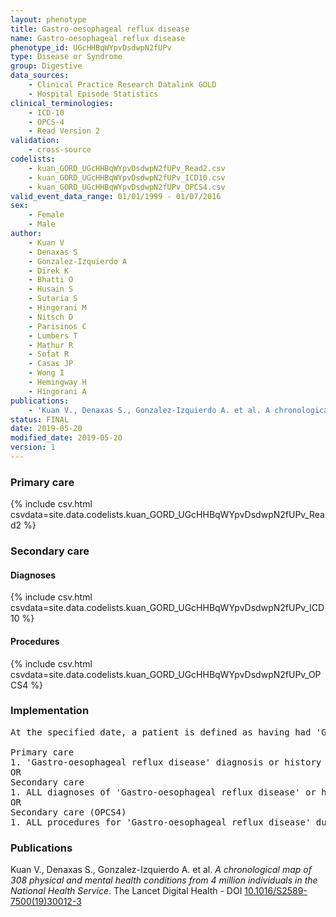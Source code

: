 ```yaml
---
layout: phenotype
title: Gastro-oesophageal reflux disease
name: Gastro-oesophageal reflux disease
phenotype_id: UGcHHBqWYpvDsdwpN2fUPv 
type: Disease or Syndrome
group: Digestive
data_sources: 
    - Clinical Practice Research Datalink GOLD
    - Hospital Episode Statistics
clinical_terminologies: 
    - ICD-10
    - OPCS-4
    - Read Version 2
validation: 
    - cross-source
codelists: 
    - kuan_GORD_UGcHHBqWYpvDsdwpN2fUPv_Read2.csv
    - kuan_GORD_UGcHHBqWYpvDsdwpN2fUPv_ICD10.csv
    - kuan_GORD_UGcHHBqWYpvDsdwpN2fUPv_OPCS4.csv
valid_event_data_range: 01/01/1999 - 01/07/2016
sex: 
    - Female
    - Male
author: 
    - Kuan V
    - Denaxas S
    - Gonzalez-Izquierdo A
    - Direk K
    - Bhatti O
    - Husain S
    - Sutaria S
    - Hingorani M
    - Nitsch D
    - Parisinos C
    - Lumbers T
    - Mathur R
    - Sofat R
    - Casas JP
    - Wong I
    - Hemingway H
    - Hingorani A
publications: 
    - 'Kuan V., Denaxas S., Gonzalez-Izquierdo A. et al. A chronological map of 308 physical and mental health conditions from 4 million individuals in the National Health Service. The Lancet Digital Health - DOI: 10.1016/S2589-7500(19)30012-3' 
status: FINAL
date: 2019-05-20
modified_date: 2019-05-20
version: 1
---
```

### Primary care 
{% include csv.html csvdata=site.data.codelists.kuan_GORD_UGcHHBqWYpvDsdwpN2fUPv_Read2 %}
### Secondary care 
#### Diagnoses 
{% include csv.html csvdata=site.data.codelists.kuan_GORD_UGcHHBqWYpvDsdwpN2fUPv_ICD10 %}
#### Procedures 
{% include csv.html csvdata=site.data.codelists.kuan_GORD_UGcHHBqWYpvDsdwpN2fUPv_OPCS4 %}
### Implementation 
<pre>At the specified date, a patient is defined as having had 'Gastro-oesophageal reflux disease' IF they meet the criteria for any of the following on or before the specified date. The earliest date on which the individual meets any of the following criteria on or before the specified date is defined as the first event date:

Primary care
1. 'Gastro-oesophageal reflux disease' diagnosis or history of diagnosis or procedure during a consultation 
OR
Secondary care
1. ALL diagnoses of 'Gastro-oesophageal reflux disease' or history of diagnosis during a hospitalization
OR
Secondary care (OPCS4)
1. ALL procedures for 'Gastro-oesophageal reflux disease' during a hospitalization</pre> 
 
### Publications 
Kuan V., Denaxas S., Gonzalez-Izquierdo A. et al. _A chronological map of 308 physical and mental health conditions from 4 million individuals in the National Health Service_. The Lancet Digital Health - DOI <a href='https://www.thelancet.com/journals/landig/article/PIIS2589-7500(19)30012-3/fulltext'>10.1016/S2589-7500(19)30012-3</a>